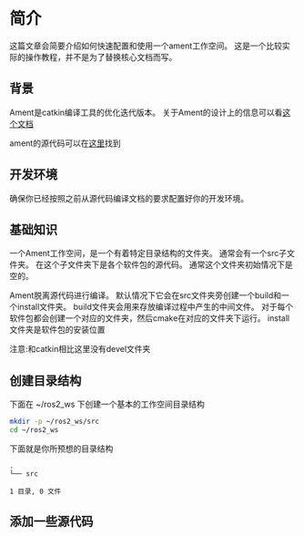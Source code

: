# 简介
这篇文章会简要介绍如何快速配置和使用一个ament工作空间。
这是一个比较实际的操作教程，并不是为了替换核心文档而写。

## 背景

Ament是catkin编译工具的优化迭代版本。
关于Ament的设计上的信息可以看[这个文档](http://design.ros2.org/articles/ament.html)

ament的源代码可以在[这里](https://github.com/ament)找到

## 开发环境

确保你已经按照之前从源代码编译文档的要求配置好你的开发环境。

## 基础知识

一个Ament工作空间，是一个有着特定目录结构的文件夹。
通常会有一个src子文件夹。
在这个子文件夹下是各个软件包的源代码。
通常这个文件夹初始情况下是空的。

Ament脱离源代码进行编译。
默认情况下它会在src文件夹旁创建一个build和一个install文件夹。
build文件夹会用来存放编译过程中产生的中间文件。
对于每个软件包都会创建一个对应的文件夹，然后cmake在对应的文件夹下运行。
install文件夹是软件包的安装位置

注意:和catkin相比这里没有devel文件夹

## 创建目录结构

下面在 ~/ros2_ws 下创建一个基本的工作空间目录结构

```bash
mkdir -p ~/ros2_ws/src
cd ~/ros2_ws
```

下面就是你所预想的目录结构
```
.
└── src

1 目录, 0 文件
```

## 添加一些源代码
